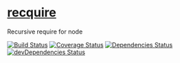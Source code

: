 [recquire](http://aureooms.github.io/recquire)
========

Recursive require for node

[![Build Status](https://drone.io/github.com/aureooms/recquire/status.png)](https://drone.io/github.com/aureooms/recquire/latest)
[![Coverage Status](https://coveralls.io/repos/aureooms/recquire/badge.png)](https://coveralls.io/r/aureooms/recquire)
[![Dependencies Status](https://david-dm.org/aureooms/neat.png)](https://david-dm.org/aureooms/recquire#info=dependencies)
[![devDependencies Status](https://david-dm.org/aureooms/neat/dev-status.png)](https://david-dm.org/aureooms/recquire#info=devDependencies)

